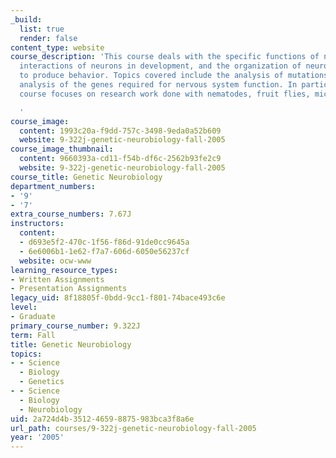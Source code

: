 ```yaml
---
_build:
  list: true
  render: false
content_type: website
course_description: 'This course deals with the specific functions of neurons, the
  interactions of neurons in development, and the organization of neuronal ensembles
  to produce behavior. Topics covered include the analysis of mutations, and molecular
  analysis of the genes required for nervous system function. In particular, this
  course focuses on research work done with nematodes, fruit flies, mice, and humans.

  '
course_image:
  content: 1993c20a-f9dd-757c-3498-9eda0a52b609
  website: 9-322j-genetic-neurobiology-fall-2005
course_image_thumbnail:
  content: 9660393a-cd11-f54b-df6c-2562b93fe2c9
  website: 9-322j-genetic-neurobiology-fall-2005
course_title: Genetic Neurobiology
department_numbers:
- '9'
- '7'
extra_course_numbers: 7.67J
instructors:
  content:
  - d693e5f2-470c-1f56-f86d-91de0cc9645a
  - 6e6006b1-1e62-f7a7-606d-6050e56237cf
  website: ocw-www
learning_resource_types:
- Written Assignments
- Presentation Assignments
legacy_uid: 8f18805f-0bdd-9cc1-f801-74bace493c6e
level:
- Graduate
primary_course_number: 9.322J
term: Fall
title: Genetic Neurobiology
topics:
- - Science
  - Biology
  - Genetics
- - Science
  - Biology
  - Neurobiology
uid: 2a724d4b-3512-4659-8875-983bca3f8a6e
url_path: courses/9-322j-genetic-neurobiology-fall-2005
year: '2005'
---
```

